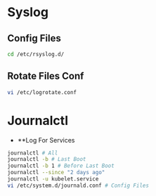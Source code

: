 # Syslog

## Config Files

```bash
cd /etc/rsyslog.d/
```

## Rotate Files Conf

```bash
vi /etc/logrotate.conf
```

# Journalctl

* **Log For Services

```bash
journalctl # All
journalctl -b # Last Boot
journalctl -b 1 # Before Last Boot
journalctl --since "2 days ago"
journalctl -u kubelet.service
vi /etc/system.d/journald.conf # Config Files
```
